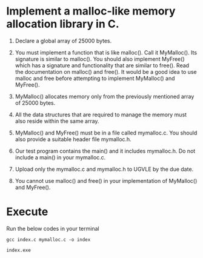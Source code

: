 # Implement a malloc-like memory allocation library in C.

1. Declare a global array of 25000 bytes.

2. You must implement a function that is like malloc(). Call it MyMalloc(). Its signature is similar to malloc(). You should also implement MyFree() which has a signature and functionality that are similar to free(). Read the documentation on malloc() and free(). It would be a good idea to use malloc and free before attempting to implement MyMalloc() and MyFree().

3. MyMalloc() allocates memory only from the previously mentioned array of 25000 bytes.

4. All the data structures that are required to manage the memory must also reside within the same array.

5. MyMalloc() and MyFree() must be in a file called mymalloc.c. You should also provide a suitable header file mymalloc.h.

6. Our test program contains the main() and it includes mymalloc.h. Do not include a main() in your mymalloc.c.

7. Upload only the mymalloc.c and mymalloc.h to UGVLE by the due date.

8. You cannot use malloc() and free() in your implementation of MyMalloc() and MyFree().

# Execute

Run the below codes in your terminal

`gcc index.c mymalloc.c -o index`

`index.exe`